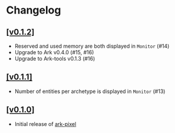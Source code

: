 # Changelog

## [[v0.1.2]](https://github.com/mlange-42/ark-pixel/compare/v0.1.1...v0.1.2)

- Reserved and used memory are both displayed in `Monitor` (#14)
- Upgrade to Ark v0.4.0 (#15, #16)
- Upgrade to Ark-tools v0.1.3 (#16)

## [[v0.1.1]](https://github.com/mlange-42/ark-pixel/compare/v0.1.0...v0.1.1)

- Number of entities per archetype is displayed in `Monitor` (#13)

## [[v0.1.0]](https://github.com/mlange-42/ark-pixel/commits/v0.1.0/)

- Initial release of [ark-pixel](https://github.com/mlange-42/ark-pixel)
